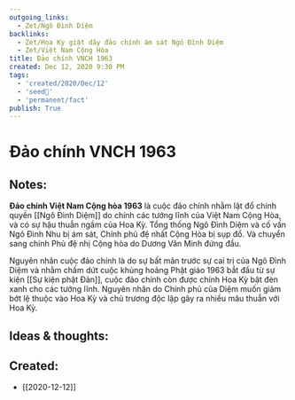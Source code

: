 ```yaml
---
outgoing_links:
  - Zet/Ngô Đình Diệm
backlinks:
  - Zet/Hoa Kỳ giật dây đảo chính ám sát Ngô Đình Diệm
  - Zet/Việt Nam Cộng Hòa
title: Đảo chính VNCH 1963
created: Dec 12, 2020 9:30 PM
tags:
  - 'created/2020/Dec/12'
  - 'seed🥜'
  - 'permanent/fact'
publish: True
---
```

# Đảo chính VNCH 1963

## Notes:
**Đảo chính Việt Nam Cộng hòa 1963** là cuộc đảo chính nhằm lật đổ chính quyền [[Ngô Đình Diệm]] do chính các tướng lĩnh của Việt Nam Cộng Hòa, và có sự hậu thuẫn ngầm của Hoa Kỳ. Tổng thống Ngô Đình Diệm và cố vấn Ngô Đình Nhu bị ám sát, Chính phủ đệ nhất Cộng Hòa bị sụp đổ. Và chuyển sang chính Phủ đệ nhị Cộng hòa do Dương Văn Minh đứng đầu.

Nguyên nhân cuộc đảo chính là do sự bất mãn trước sự cai trị của Ngô Đình Diệm và nhằm chấm dứt cuộc khủng hoảng Phật giáo 1963 bắt đầu từ sự kiện [[Sự kiện phật Đản]], cuộc đảo chính còn được chính Hoa Kỳ bật đèn xanh cho các tướng lĩnh. Nguyên nhân do Chính phủ của Diệm muốn giảm bớt lệ thuộc vào Hoa Kỳ và chủ trương độc lập gây ra nhiều mâu thuẫn với Hoa Kỳ.

## Ideas & thoughts:
## Created:
- [[2020-12-12]]
